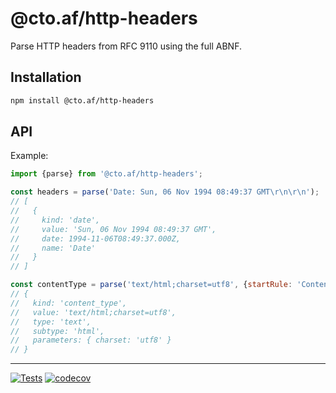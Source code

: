 # @cto.af/http-headers

Parse HTTP headers from RFC 9110 using the full ABNF.

## Installation

```sh
npm install @cto.af/http-headers
```

## API

Example:

```js
import {parse} from '@cto.af/http-headers';

const headers = parse('Date: Sun, 06 Nov 1994 08:49:37 GMT\r\n\r\n');
// [
//   {
//     kind: 'date',
//     value: 'Sun, 06 Nov 1994 08:49:37 GMT',
//     date: 1994-11-06T08:49:37.000Z,
//     name: 'Date'
//   }
// ]

const contentType = parse('text/html;charset=utf8', {startRule: 'Content_Type'});
// {
//   kind: 'content_type',
//   value: 'text/html;charset=utf8',
//   type: 'text',
//   subtype: 'html',
//   parameters: { charset: 'utf8' }
// }
```

---
[![Tests](https://github.com/cto-af/http-headers/actions/workflows/node.js.yml/badge.svg)](https://github.com/cto-af/http-headers/actions/workflows/node.js.yml)
[![codecov](https://codecov.io/gh/cto-af/http-headers/graph/badge.svg?token=R4kYlgO3hF)](https://codecov.io/gh/cto-af/http-headers)
